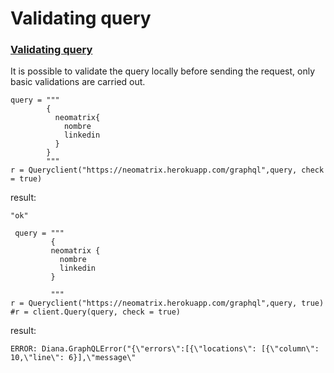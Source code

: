 # Validating query







### [Validating query](https://neomatrixcode.github.io/Diana.jl/stable/client/#Validating-query-1)

It is possible to validate the query locally before sending the request, only basic validations are carried out.

```text
query = """
        {
          neomatrix{
            nombre
            linkedin
          }
        }
        """
r = Queryclient("https://neomatrix.herokuapp.com/graphql",query, check = true)
```

result:

```text
"ok"
```

```text
 query = """
         {
         neomatrix {
           nombre
           linkedin
         }

         """
r = Queryclient("https://neomatrix.herokuapp.com/graphql",query, true)
#r = client.Query(query, check = true)
```

result:

```text
ERROR: Diana.GraphQLError("{\"errors\":[{\"locations\": [{\"column\": 10,\"line\": 6}],\"message\"
```


